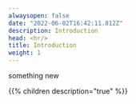 ```yaml
---
alwaysopen: false
date: "2022-06-02T16:42:11.812Z"
description: Introduction
head: <hr/>
title: Introduction
weight: 1
---
```


something new

{{% children description="true"   %}}